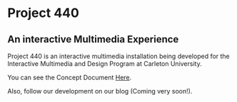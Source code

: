 Project 440
===========
An interactive Multimedia Experience
---------------------

Project 440 is an interactive multimedia installation being developed for the Interactive Multimedia and Design Program at Carleton University.

You can see the Concept Document [Here](http://studio236.ca/Public/Project-440_Design-Document.pdf).

Also, follow our development on our blog (Coming very soon!).

